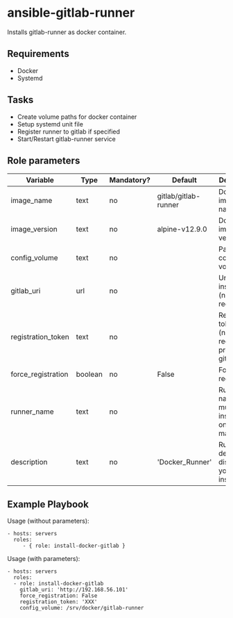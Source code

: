 ansible-gitlab-runner
=====================

Installs gitlab-runner as docker container.

Requirements
------------

* Docker
* Systemd

Tasks
-----

* Create volume paths for docker container
* Setup systemd unit file
* Register runner to gitlab if specified
* Start/Restart gitlab-runner service

Role parameters
--------------

| Variable      | Type | Mandatory? | Default | Description           |
|---------------|------|------------|---------|-----------------------|
| image_name    | text | no         | gitlab/gitlab-runner | Docker image name    |
| image_version | text | no         | alpine-v12.9.0       | Docker image version |
| config_volume | text | no         | <empty>              | Path to config volume |
| gitlab_uri    | url  | no         | <empty>              | Url to gitlab instance (needed for registration) |
| registration_token | text  | no   | <empty>              | Registration token (needed for registration, provided by gitlab) |
| force_registration | boolean | no | False                | Force registration                                               |
| runner_name        | text    | no | <empty>              | Runner name for multiple instances on one machine                |
| description        | text    | no | 'Docker_Runner'      | Runner description displayed in your Gitlab instance             |


Example Playbook
----------------

Usage (without parameters):

    - hosts: servers
      roles:
         - { role: install-docker-gitlab }

Usage (with parameters):

    - hosts: servers
      roles:
      - role: install-docker-gitlab
        gitlab_uri: 'http://192.168.56.101'
        force_registration: False
        registration_token: 'XXX'
        config_volume: /srv/docker/gitlab-runner
